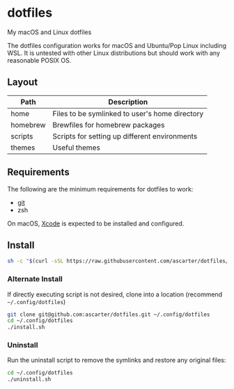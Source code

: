 # dotfiles
My macOS and Linux dotfiles

The dotfiles configuration works for macOS and Ubuntu/Pop Linux including WSL.
It is untested with other Linux distributions but should work with any reasonable POSIX OS.

## Layout

Path     | Description
------   | -----------
home     | Files to be symlinked to user's home directory
homebrew | Brewfiles for homebrew packages
scripts  | Scripts for setting up different environments
themes   | Useful themes

## Requirements

The following are the minimum requirements for dotfiles to work:

* [git](https://git-scm.com/download/linux)
* zsh

On macOS, [Xcode](https://itunes.apple.com/us/app/xcode/id497799835?mt=12) is expected to be installed and configured.

## Install

```zsh
sh -c "$(curl -sSL https://raw.githubusercontent.com/ascarter/dotfiles/main/install.sh)"
```

### Alternate Install

If directly executing script is not desired, clone into a location (recommend `~/.config/dotfiles`)

```sh
git clone git@github.com:ascarter/dotfiles.git ~/.config/dotfiles
cd ~/.config/dotfiles
./install.sh
```

### Uninstall

Run the uninstall script to remove the symlinks and restore any original files:

```sh
cd ~/.config/dotfiles
./uninstall.sh
```

